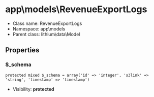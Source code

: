 app\models\RevenueExportLogs
===============






* Class name: RevenueExportLogs
* Namespace: app\models
* Parent class: lithium\data\Model





Properties
----------


### $_schema

    protected mixed $_schema = array('id' => 'integer', 's3link' => 'string', 'timestamp' => 'timestamp')





* Visibility: **protected**



